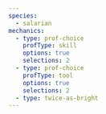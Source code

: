 ```yaml
---
species:
  - salarian
mechanics:
  - type: prof-choice
    profType: skill
    options: true
    selections: 2
  - type: prof-choice
    profType: tool
    options: true
    selections: 2
  - type: twice-as-bright
---
```

